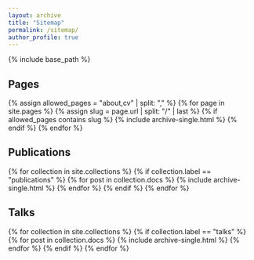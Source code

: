 ```yaml
---
layout: archive
title: "Sitemap"
permalink: /sitemap/
author_profile: true
---
```


{% include base_path %}

<h2>Pages</h2>
{% assign allowed_pages = "about,cv" | split: "," %}
{% for page in site.pages %}
  {% assign slug = page.url | split: "/" | last %}
  {% if allowed_pages contains slug %}
    {% include archive-single.html %}
  {% endif %}
{% endfor %}

<h2>Publications</h2>
{% for collection in site.collections %}
  {% if collection.label == "publications" %}
    {% for post in collection.docs %}
      {% include archive-single.html %}
    {% endfor %}
  {% endif %}
{% endfor %}

<h2>Talks</h2>
{% for collection in site.collections %}
  {% if collection.label == "talks" %}
    {% for post in collection.docs %}
      {% include archive-single.html %}
    {% endfor %}
  {% endif %}
{% endfor %}
